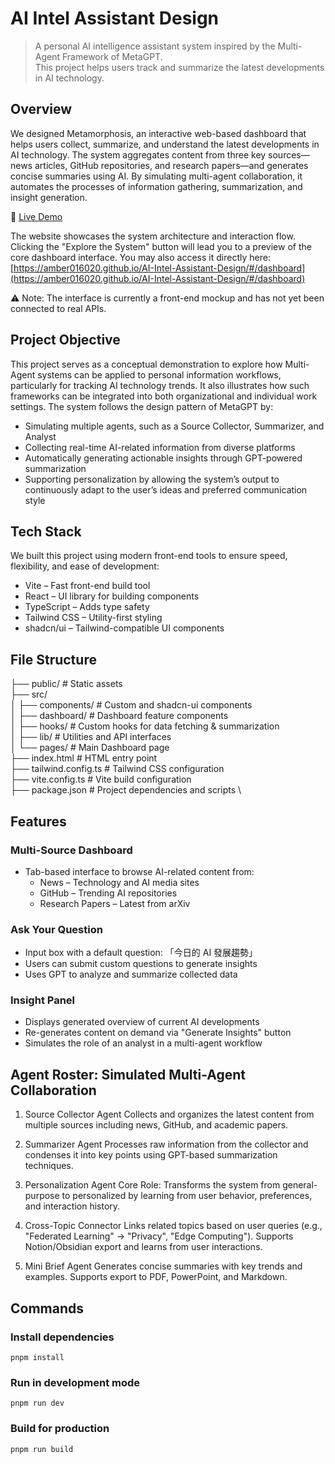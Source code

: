 # AI Intel Assistant Design

> A personal AI intelligence assistant system inspired by the Multi-Agent Framework of MetaGPT.  
 This project helps users track and summarize the latest developments in AI technology.

## Overview

We designed Metamorphosis, an interactive web-based dashboard that helps users collect, summarize, and understand the latest developments in AI technology. The system aggregates content from three key sources—news articles, GitHub repositories, and research papers—and generates concise summaries using AI. By simulating multi-agent collaboration, it automates the processes of information gathering, summarization, and insight generation.

🔗 [Live Demo](https://amber016020.github.io/AI-Intel-Assistant-Design/)


The website showcases the system architecture and interaction flow.
Clicking the "Explore the System" button will lead you to a preview of the core dashboard interface.
You may also access it directly here:
[https://amber016020.github.io/AI-Intel-Assistant-Design/#/dashboard](https://amber016020.github.io/AI-Intel-Assistant-Design/#/dashboard)

⚠️ Note: The interface is currently a front-end mockup and has not yet been connected to real APIs.

## Project Objective

This project serves as a conceptual demonstration to explore how Multi-Agent systems can be applied to personal information workflows, particularly for tracking AI technology trends. It also illustrates how such frameworks can be integrated into both organizational and individual work settings. The system follows the design pattern of MetaGPT by:

- Simulating multiple agents, such as a Source Collector, Summarizer, and Analyst
- Collecting real-time AI-related information from diverse platforms
- Automatically generating actionable insights through GPT-powered summarization
- Supporting personalization by allowing the system’s output to continuously adapt to the user’s ideas and preferred communication style


## Tech Stack

We built this project using modern front-end tools to ensure speed, flexibility, and ease of development:

- Vite – Fast front-end build tool
- React – UI library for building components
- TypeScript – Adds type safety
- Tailwind CSS – Utility-first styling
- shadcn/ui – Tailwind-compatible UI components

## File Structure

├── public/ # Static assets \
├── src/ \
│ ├── components/ # Custom and shadcn-ui components \
│ ├── dashboard/ # Dashboard feature components \
│ ├── hooks/ # Custom hooks for data fetching & summarization \
│ ├── lib/ # Utilities and API interfaces \
│ └── pages/ # Main Dashboard page \
├── index.html # HTML entry point \
├── tailwind.config.ts # Tailwind CSS configuration \
├── vite.config.ts # Vite build configuration \
├── package.json # Project dependencies and scripts \

## Features

### Multi-Source Dashboard

- Tab-based interface to browse AI-related content from:
  - News – Technology and AI media sites
  - GitHub – Trending AI repositories
  - Research Papers – Latest from arXiv

### Ask Your Question

- Input box with a default question: 「今日的 AI 發展趨勢」
- Users can submit custom questions to generate insights
- Uses GPT to analyze and summarize collected data

### Insight Panel

- Displays generated overview of current AI developments
- Re-generates content on demand via "Generate Insights" button
- Simulates the role of an analyst in a multi-agent workflow


## Agent Roster: Simulated Multi-Agent Collaboration
1. Source Collector Agent
Collects and organizes the latest content from multiple sources including news, GitHub, and academic papers.

2. Summarizer Agent
Processes raw information from the collector and condenses it into key points using GPT-based summarization techniques.

3. Personalization Agent
Core Role:
Transforms the system from general-purpose to personalized by learning from user behavior, preferences, and interaction history.

4. Cross-Topic Connector
Links related topics based on user queries (e.g., "Federated Learning" → "Privacy", "Edge Computing"). Supports Notion/Obsidian export and learns from user interactions.

5. Mini Brief Agent
Generates concise summaries with key trends and examples. Supports export to PDF, PowerPoint, and Markdown.

## Commands

### Install dependencies
```
pnpm install
```
### Run in development mode
```
pnpm run dev
```
### Build for production
```
pnpm run build
```